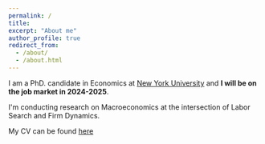 ```yaml
---
permalink: /
title: 
excerpt: "About me"
author_profile: true
redirect_from: 
  - /about/
  - /about.html
---
```


I am a PhD. candidate in Economics at [New York University](https://as.nyu.edu/departments/econ/faculty/doctoral-students.html) and **I will be on the job market in 2024-2025**. 

I'm conducting research on Macroeconomics at the intersection of Labor Search and Firm Dynamics.

My CV can be found [here](https://gstoledo.github.io/docs/Cv_GT.pdf)


